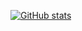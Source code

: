 [![GitHub stats](https://github-readme-stats.vercel.app/api?username=robert-virtual)](https://github.com/anuraghazra/github-readme-stats)
